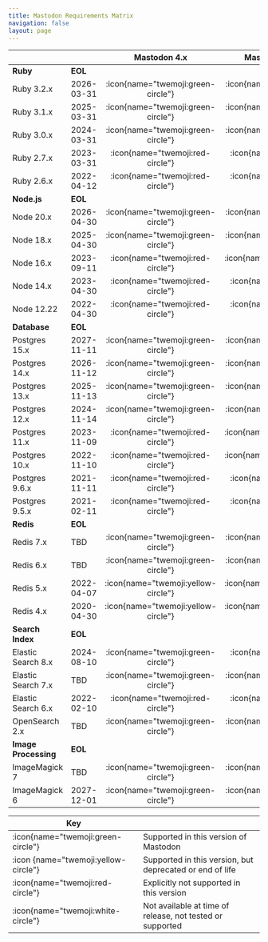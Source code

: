 ```yaml
---
title: Mastodon Requirements Matrix
navigation: false
layout: page
---
```


|                      	|            	|           **Mastodon 4.x**          	|         **Mastodon 4.2-rc1**        	|          **Mastodon 4.1.7**         	|          **Mastodon 4.0.9**         	|         **Mastodon 3.5.13**         	|         **Mastodon 3.4.10**         	|
|----------------------	|------------	|:-----------------------------------:	|:-----------------------------------:	|:-----------------------------------:	|:-----------------------------------:	|:-----------------------------------:	|:-----------------------------------:	|
| **Ruby**             	| **EOL**    	|                                     	|                                     	|                                     	|                                     	|                                     	|                                     	|
| Ruby 3.2.x           	| 2026-03-31 	|  :icon{name="twemoji:green-circle"} 	|  :icon{name="twemoji:green-circle"} 	|   :icon{name="twemoji:red-circle"}  	|  :icon{name="twemoji:white-circle"} 	|  :icon{name="twemoji:white-circle"} 	|  :icon{name="twemoji:white-circle"} 	|
| Ruby 3.1.x           	| 2025-03-31 	|  :icon{name="twemoji:green-circle"} 	|  :icon{name="twemoji:green-circle"} 	|   :icon{name="twemoji:red-circle"}  	|   :icon{name="twemoji:red-circle"}  	|   :icon{name="twemoji:red-circle"}  	|  :icon{name="twemoji:white-circle"} 	|
| Ruby 3.0.x           	| 2024-03-31 	|  :icon{name="twemoji:green-circle"} 	|  :icon{name="twemoji:green-circle"} 	|  :icon{name="twemoji:green-circle"} 	|  :icon{name="twemoji:green-circle"} 	|  :icon{name="twemoji:green-circle"} 	|  :icon{name="twemoji:green-circle"} 	|
| Ruby 2.7.x           	| 2023-03-31 	|   :icon{name="twemoji:red-circle"}  	|   :icon{name="twemoji:red-circle"}  	|  :icon{name="twemoji:green-circle"} 	|  :icon{name="twemoji:green-circle"} 	|  :icon{name="twemoji:green-circle"} 	|  :icon{name="twemoji:green-circle"} 	|
| Ruby 2.6.x           	| 2022-04-12 	|   :icon{name="twemoji:red-circle"}  	|   :icon{name="twemoji:red-circle"}  	|   :icon{name="twemoji:red-circle"}  	|   :icon{name="twemoji:red-circle"}  	| :icon{name="twemoji:yellow-circle"} 	|  :icon{name="twemoji:green-circle"} 	|
| **Node.js**          	| **EOL**    	|                                     	|                                     	|                                     	|                                     	|                                     	|                                     	|
| Node 20.x            	| 2026-04-30 	|  :icon{name="twemoji:green-circle"} 	|  :icon{name="twemoji:green-circle"} 	|  :icon{name="twemoji:white-circle"} 	|  :icon{name="twemoji:white-circle"} 	|  :icon{name="twemoji:white-circle"} 	|  :icon{name="twemoji:white-circle"} 	|
| Node 18.x            	| 2025-04-30 	|  :icon{name="twemoji:green-circle"} 	|  :icon{name="twemoji:green-circle"} 	|   :icon{name="twemoji:red-circle"}  	|   :icon{name="twemoji:red-circle"}  	|  :icon{name="twemoji:white-circle"} 	|  :icon{name="twemoji:white-circle"} 	|
| Node 16.x            	| 2023-09-11 	|   :icon{name="twemoji:red-circle"}  	| :icon{name="twemoji:yellow-circle"} 	|  :icon{name="twemoji:green-circle"} 	|  :icon{name="twemoji:green-circle"} 	|  :icon{name="twemoji:green-circle"} 	|  :icon{name="twemoji:green-circle"} 	|
| Node 14.x            	| 2023-04-30 	|   :icon{name="twemoji:red-circle"}  	|   :icon{name="twemoji:red-circle"}  	|  :icon{name="twemoji:green-circle"} 	|  :icon{name="twemoji:green-circle"} 	|  :icon{name="twemoji:green-circle"} 	|  :icon{name="twemoji:green-circle"} 	|
| Node 12.22           	| 2022-04-30 	|   :icon{name="twemoji:red-circle"}  	|   :icon{name="twemoji:red-circle"}  	|   :icon{name="twemoji:red-circle"}  	|   :icon{name="twemoji:red-circle"}  	|  :icon{name="twemoji:green-circle"} 	|  :icon{name="twemoji:green-circle"} 	|
| **Database**         	| **EOL**    	|                                     	|                                     	|                                     	|                                     	|                                     	|                                     	|
| Postgres 15.x        	| 2027-11-11 	|  :icon{name="twemoji:green-circle"} 	|  :icon{name="twemoji:green-circle"} 	|  :icon{name="twemoji:green-circle"} 	|  :icon{name="twemoji:green-circle"} 	|  :icon{name="twemoji:white-circle"} 	|  :icon{name="twemoji:white-circle"} 	|
| Postgres 14.x        	| 2026-11-12 	|  :icon{name="twemoji:green-circle"} 	|  :icon{name="twemoji:green-circle"} 	|  :icon{name="twemoji:green-circle"} 	|  :icon{name="twemoji:green-circle"} 	|  :icon{name="twemoji:green-circle"} 	|  :icon{name="twemoji:white-circle"} 	|
| Postgres 13.x        	| 2025-11-13 	|  :icon{name="twemoji:green-circle"} 	|  :icon{name="twemoji:green-circle"} 	|  :icon{name="twemoji:green-circle"} 	|  :icon{name="twemoji:green-circle"} 	|  :icon{name="twemoji:green-circle"} 	|  :icon{name="twemoji:green-circle"} 	|
| Postgres 12.x        	| 2024-11-14 	|  :icon{name="twemoji:green-circle"} 	|  :icon{name="twemoji:green-circle"} 	|  :icon{name="twemoji:green-circle"} 	|  :icon{name="twemoji:green-circle"} 	|  :icon{name="twemoji:green-circle"} 	|  :icon{name="twemoji:green-circle"} 	|
| Postgres 11.x        	| 2023-11-09 	|   :icon{name="twemoji:red-circle"}  	| :icon{name="twemoji:yellow-circle"} 	|  :icon{name="twemoji:green-circle"} 	|  :icon{name="twemoji:green-circle"} 	|  :icon{name="twemoji:green-circle"} 	|  :icon{name="twemoji:green-circle"} 	|
| Postgres 10.x        	| 2022-11-10 	|   :icon{name="twemoji:red-circle"}  	| :icon{name="twemoji:yellow-circle"} 	| :icon{name="twemoji:yellow-circle"} 	| :icon{name="twemoji:yellow-circle"} 	|  :icon{name="twemoji:green-circle"} 	|  :icon{name="twemoji:green-circle"} 	|
| Postgres 9.6.x       	| 2021-11-11 	|   :icon{name="twemoji:red-circle"}  	|   :icon{name="twemoji:red-circle"}  	|   :icon{name="twemoji:red-circle"}  	|   :icon{name="twemoji:red-circle"}  	| :icon{name="twemoji:yellow-circle"} 	|  :icon{name="twemoji:green-circle"} 	|
| Postgres 9.5.x       	| 2021-02-11 	|   :icon{name="twemoji:red-circle"}  	|   :icon{name="twemoji:red-circle"}  	|   :icon{name="twemoji:red-circle"}  	|   :icon{name="twemoji:red-circle"}  	| :icon{name="twemoji:yellow-circle"} 	| :icon{name="twemoji:yellow-circle"} 	|
| **Redis**            	| **EOL**    	|                                     	|                                     	|                                     	|                                     	|                                     	|                                     	|
| Redis 7.x            	| TBD        	|  :icon{name="twemoji:green-circle"} 	|  :icon{name="twemoji:green-circle"} 	|  :icon{name="twemoji:green-circle"} 	|  :icon{name="twemoji:green-circle"} 	|  :icon{name="twemoji:white-circle"} 	|  :icon{name="twemoji:white-circle"} 	|
| Redis 6.x            	| TBD        	|  :icon{name="twemoji:green-circle"} 	|  :icon{name="twemoji:green-circle"} 	|  :icon{name="twemoji:green-circle"} 	|  :icon{name="twemoji:green-circle"} 	|  :icon{name="twemoji:green-circle"} 	|  :icon{name="twemoji:white-circle"} 	|
| Redis 5.x            	| 2022-04-07 	| :icon{name="twemoji:yellow-circle"} 	| :icon{name="twemoji:yellow-circle"} 	| :icon{name="twemoji:yellow-circle"} 	|  :icon{name="twemoji:green-circle"} 	|  :icon{name="twemoji:green-circle"} 	|  :icon{name="twemoji:green-circle"} 	|
| Redis 4.x            	| 2020-04-30 	| :icon{name="twemoji:yellow-circle"} 	| :icon{name="twemoji:yellow-circle"} 	| :icon{name="twemoji:yellow-circle"} 	| :icon{name="twemoji:yellow-circle"} 	|  :icon{name="twemoji:green-circle"} 	|  :icon{name="twemoji:green-circle"} 	|
| **Search Index**     	| **EOL**    	|                                     	|                                     	|                                     	|                                     	|                                     	|                                     	|
| Elastic Search 8.x   	| 2024-08-10 	|  :icon{name="twemoji:green-circle"} 	|   :icon{name="twemoji:red-circle"}  	|   :icon{name="twemoji:red-circle"}  	|   :icon{name="twemoji:red-circle"}  	|   :icon{name="twemoji:red-circle"}  	|  :icon{name="twemoji:white-circle"} 	|
| Elastic Search 7.x   	| TBD        	|  :icon{name="twemoji:green-circle"} 	|  :icon{name="twemoji:green-circle"} 	|  :icon{name="twemoji:green-circle"} 	|  :icon{name="twemoji:green-circle"} 	|  :icon{name="twemoji:green-circle"} 	|  :icon{name="twemoji:green-circle"} 	|
| Elastic Search 6.x   	| 2022-02-10 	|   :icon{name="twemoji:red-circle"}  	|   :icon{name="twemoji:red-circle"}  	|   :icon{name="twemoji:red-circle"}  	|   :icon{name="twemoji:red-circle"}  	|   :icon{name="twemoji:red-circle"}  	|  :icon{name="twemoji:green-circle"} 	|
| OpenSearch 2.x       	| TBD        	|  :icon{name="twemoji:green-circle"} 	|  :icon{name="twemoji:green-circle"} 	|  :icon{name="twemoji:green-circle"} 	|   :icon{name="twemoji:red-circle"}  	|  :icon{name="twemoji:white-circle"} 	|  :icon{name="twemoji:white-circle"} 	|
| **Image Processing** 	| **EOL**    	|                                     	|                                     	|                                     	|                                     	|                                     	|                                     	|
| ImageMagick 7        	| TBD        	|  :icon{name="twemoji:green-circle"} 	|  :icon{name="twemoji:green-circle"} 	|  :icon{name="twemoji:green-circle"} 	|  :icon{name="twemoji:green-circle"} 	|  :icon{name="twemoji:green-circle"} 	|  :icon{name="twemoji:green-circle"} 	|
| ImageMagick 6        	| 2027-12-01 	|  :icon{name="twemoji:green-circle"} 	|  :icon{name="twemoji:green-circle"} 	|  :icon{name="twemoji:green-circle"} 	|  :icon{name="twemoji:green-circle"} 	|  :icon{name="twemoji:green-circle"} 	|  :icon{name="twemoji:green-circle"} 	|

| Key | |
|---|---|
| :icon{name="twemoji:green-circle"}     | Supported in this version of Mastodon |
| :icon {name="twemoji:yellow-circle"}   | Supported in this version, but deprecated or end of life |
| :icon{name="twemoji:red-circle"}       | Explicitly not supported in this version |
| :icon{name="twemoji:white-circle"}     | Not available at time of release, not tested or supported |
